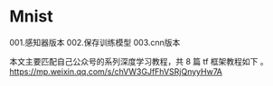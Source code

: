 # Mnist
001.感知器版本
002.保存训练模型
003.cnn版本

本文主要匹配自己公众号的系列深度学习教程，共 8 篇 tf 框架教程如下 。
https://mp.weixin.qq.com/s/chVW3GJfFhVSRjQnyyHw7A
